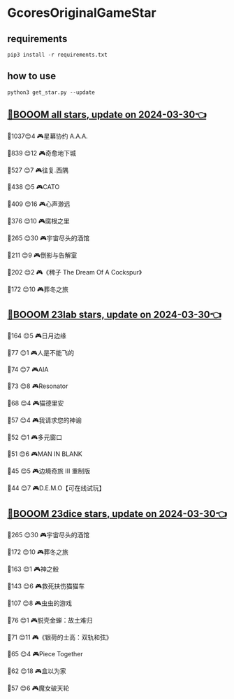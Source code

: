 # GcoresOriginalGameStar

## requirements
```
pip3 install -r requirements.txt
```

## how to use
```
python3 get_star.py --update
```

## [🔗BOOOM all stars, update on 2024-03-30👈](https://raw.githack.com/sichaozhang1112/GcoresOriginalGameStar/main/all.html) 
🌟1037😊4   🎮星幕协约 A.A.A.        

🌟839 😊12  🎮奇愈地下城              

🌟527 😊7   🎮往复.西隅              

🌟438 😊5   🎮CATO               

🌟409 😊16  🎮心声渺远               

🌟376 😊10  🎮腐根之里               

🌟265 😊30  🎮宇宙尽头的酒馆            

🌟211 😊9   🎮倒影与告解室             

🌟202 😊2   🎮《稗子 The Dream Of A Cockspur》

🌟172 😊10  🎮葬冬之旅               

## [🔗BOOOM 23lab stars, update on 2024-03-30👈](https://raw.githack.com/sichaozhang1112/GcoresOriginalGameStar/main/23lab.html) 
🌟164 😊5   🎮日月边缘               

🌟77  😊1   🎮人是不能飞的             

🌟74  😊7   🎮AIA                

🌟73  😊8   🎮Resonator          

🌟68  😊4   🎮猫德里安               

🌟57  😊4   🎮我请求您的神谕            

🌟52  😊1   🎮多元窗口               

🌟51  😊6   🎮MAN IN BLANK       

🌟45  😊5   🎮边境奇旅 III 重制版       

🌟44  😊7   🎮D.E.M.O【可在线试玩】     

## [🔗BOOOM 23dice stars, update on 2024-03-30👈](https://raw.githack.com/sichaozhang1112/GcoresOriginalGameStar/main/23dice.html) 
🌟265 😊30  🎮宇宙尽头的酒馆            

🌟172 😊10  🎮葬冬之旅               

🌟163 😊1   🎮神之骰                

🌟143 😊6   🎮救死扶伤猫猫车            

🌟107 😊8   🎮虫虫的游戏              

🌟76  😊1   🎮脱壳金蝉：故土难归          

🌟71  😊11  🎮《银荷的士高：双轨和弦》       

🌟65  😊4   🎮Piece Together     

🌟62  😊18  🎮盒以为家               

🌟57  😊6   🎮魔女破天轮              

